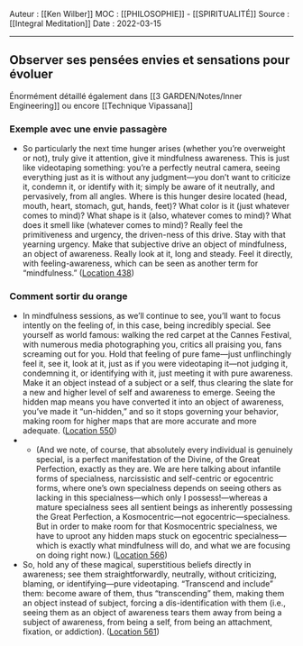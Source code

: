 Auteur : [[Ken Wilber]]
MOC :  [[PHILOSOPHIE]] - [[SPIRITUALITÉ]] 
Source : [[Integral Meditation]]
Date : 2022-03-15
***

## Observer ses pensées envies et sensations pour évoluer 
Énormément détaillé également dans [[3 GARDEN/Notes/Inner Engineering]] ou encore [[Technique Vipassana]]

### Exemple avec une envie passagère 
- So particularly the next time hunger arises (whether you’re overweight or not), truly give it attention, give it mindfulness awareness. This is just like videotaping something: you’re a perfectly neutral camera, seeing everything just as it is without any judgment—you don’t want to criticize it, condemn it, or identify with it; simply be aware of it neutrally, and pervasively, from all angles. Where is this hunger desire located (head, mouth, heart, stomach, gut, hands, feet)? What color is it (just whatever comes to mind)? What shape is it (also, whatever comes to mind)? What does it smell like (whatever comes to mind)? Really feel the primitiveness and urgency, the driven-ness of this drive. Stay with that yearning urgency. Make that subjective drive an object of mindfulness, an object of awareness. Really look at it, long and steady. Feel it directly, with feeling-awareness, which can be seen as another term for “mindfulness.” ([Location 438](https://readwise.io/to_kindle?action=open&asin=B01BMYXTU0&location=438))

### Comment sortir du orange
- In mindfulness sessions, as we’ll continue to see, you’ll want to focus intently on the feeling of, in this case, being incredibly special. See yourself as world famous: walking the red carpet at the Cannes Festival, with numerous media photographing you, critics all praising you, fans screaming out for you. Hold that feeling of pure fame—just unflinchingly feel it, see it, look at it, just as if you were videotaping it—not judging it, condemning it, or identifying with it, just meeting it with pure awareness. Make it an object instead of a subject or a self, thus clearing the slate for a new and higher level of self and awareness to emerge. Seeing the hidden map means you have converted it into an object of awareness, you’ve made it “un-hidden,” and so it stops governing your behavior, making room for higher maps that are more accurate and more adequate. ([Location 550](https://readwise.io/to_kindle?action=open&asin=B01BMYXTU0&location=550))
- - (And we note, of course, that absolutely every individual is genuinely special, is a perfect manifestation of the Divine, of the Great Perfection, exactly as they are. We are here talking about infantile forms of specialness, narcissistic and self-centric or egocentric forms, where one’s own specialness depends on seeing others as lacking in this specialness—which only I possess!—whereas a mature specialness sees all sentient beings as inherently possessing the Great Perfection, a Kosmocentric—not egocentric—specialness. But in order to make room for that Kosmocentric specialness, we have to uproot any hidden maps stuck on egocentric specialness—which is exactly what mindfulness will do, and what we are focusing on doing right now.) ([Location 566](https://readwise.io/to_kindle?action=open&asin=B01BMYXTU0&location=566))
- So, hold any of these magical, superstitious beliefs directly in awareness; see them straightforwardly, neutrally, without criticizing, blaming, or identifying—pure videotaping. “Transcend and include” them: become aware of them, thus “transcending” them, making them an object instead of subject, forcing a dis-identification with them (i.e., seeing them as an object of awareness tears them away from being a subject of awareness, from being a self, from being an attachment, fixation, or addiction). ([Location 561](https://readwise.io/to_kindle?action=open&asin=B01BMYXTU0&location=561))